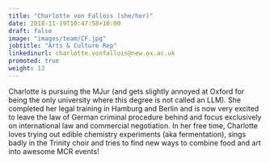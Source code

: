 ```yaml
---
title: "Charlotte von Fallois (she/her)"
date: 2018-11-19T10:47:58+10:00
draft: false
image: "images/team/CF.jpg"
jobtitle: "Arts & Culture Rep"
linkedinurl: charlotte.vonfallois@new.ox.ac.uk
promoted: true
weight: 13
---
```


Charlotte is pursuing the MJur (and gets slightly annoyed at Oxford for being the only university where this degree is not called an LLM). She completed her legal training in Hamburg and Berlin and is now very excited to leave the law of German criminal procedure behind and focus exclusively on international law and commercial negotiation. In her free time, Charlotte loves trying out edible chemistry experiments (aka fermentation), sings badly in the Trinity choir and tries to find new ways to combine food and art into awesome MCR events!
